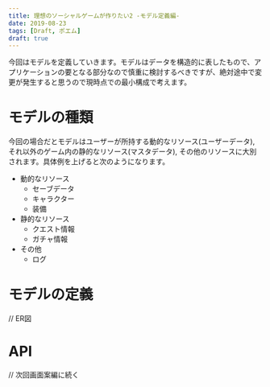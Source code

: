 ```yaml
---
title: 理想のソーシャルゲームが作りたい2 -モデル定義編-
date: 2019-08-23
tags: [Draft, ポエム]
draft: true
---
```


今回はモデルを定義していきます。モデルはデータを構造的に表したもので、アプリケーションの要となる部分なので慎重に検討するべきですが、絶対途中で変更が発生すると思うので現時点での最小構成で考えます。

# モデルの種類
今回の場合だとモデルはユーザーが所持する動的なリソース(ユーザーデータ), それ以外のゲーム内の静的なリソース(マスタデータ), その他のリソースに大別されます。具体例を上げると次のようになります。

- 動的なリソース
  - セーブデータ
  - キャラクター
  - 装備
- 静的なリソース
  - クエスト情報
  - ガチャ情報
- その他
  - ログ

# モデルの定義

// ER図

# API

// 次回画面案編に続く